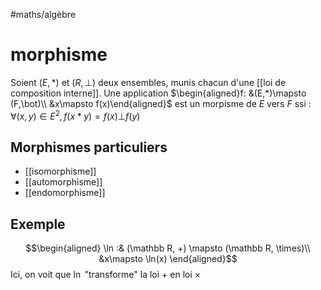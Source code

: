 #maths/algèbre 
# morphisme



Soient $(E, *)$ et $(R,\bot)$ deux ensembles, munis chacun d'une [[loi de composition interne]].
Une application
$\begin{aligned}f: &(E,*)\mapsto (F,\bot)\\ &x\mapsto f(x)\end{aligned}$
est un morpisme de $E$ vers $F$ ssi :
$\forall (x,y)\in E^2, f(x*y) = f(x)\bot f(y)$

## Morphismes particuliers
 - [[isomorphisme]]
 - [[automorphisme]]
 - [[endomorphisme]]

## Exemple
$$\begin{aligned}
\ln :& (\mathbb R, +) \mapsto (\mathbb R, \times)\\
&x\mapsto \ln(x)
\end{aligned}$$
Ici, on voit que $\ln$ "transforme" la loi $+$ en loi $\times$

